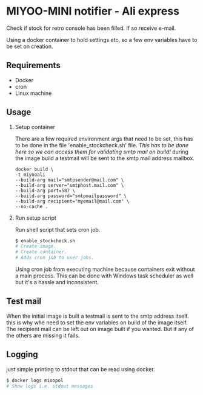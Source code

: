 # MIYOO-MINI notifier - Ali express

Check if stock for retro console has been filled.
If so receive e-mail.

Using a docker container to hold settings etc, so a few env variables have to be set on creation.

## Requirements

- Docker
- cron
- Linux machine

## Usage

1. Setup container

    There are a few required environment args that need to be set,
    this has to be done in the file 'enable_stockcheck.sh' file.
    *This has to be done here so we can access them for validating smtp mail on build!*
    during the image build a testmail will be sent to the smtp mail address mailbox.

    ```docker
    docker build \
    -t miyooali
    --build-arg mail="smtpsender@mail.com" \
    --build-arg server="smtphost.mail.com" \
    --build-arg port=587 \
    --build-arg password="smtpmailpassword" \
    --build-arg recipient="myemail@mail.com" \
    --no-cache .
    ```

2. Run setup script

    Run shell script that sets cron job.

    ```sh
    $ enable_stockcheck.sh
    # Create image.
    # Create container.
    # Adds cron job to user jobs.
    ```

    Using cron job from executing machine because containers exit without a main process.
    This can be done with Windows task scheduler as well but it's a hassle and inconsistent.

## Test mail

When the initial image is built a testmail is sent to the smtp address itself.
this is why whe need to set the env variables on build of the image itself.
The recipient mail can be left out on image built if you wanted. But if any of the others are missing it fails.

## Logging

just simple printing to stdout that can be read using docker.

```sh
$ docker logs mioopol
# Show logs i.e. stdout messages
```
